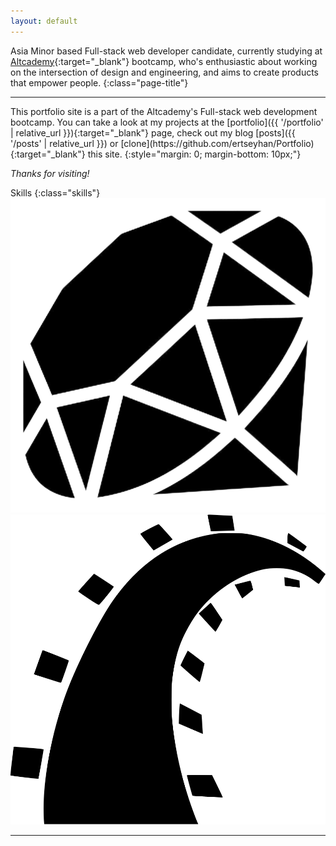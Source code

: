 ```yaml
---
layout: default
---
```


Asia Minor based Full-stack web developer candidate, currently studying at [Altcademy](https://www.altcademy.com){:target="_blank"} bootcamp, who's enthusiastic about working on the intersection of design and engineering, and aims to create products that empower people.
{:class="page-title"}

---

<div class="wrapper">
  <div class="left" markdown="1">
  This portfolio site is a part of the Altcademy's Full-stack web development bootcamp. You can take a look at my projects at the [portfolio]({{ '/portfolio' | relative_url }}){:target="_blank"} page, check out my blog [posts]({{ '/posts' | relative_url }}) or [clone](https://github.com/ertseyhan/Portfolio){:target="_blank"} this site.
  {:style="margin: 0; margin-bottom: 10px;"}

  _Thanks for visiting!_
  </div>

  <div class="right" markdown="1">
  Skills
  {:class="skills"}

  <div class="icons">
    <i class="fa-brands fa-html5"></i>
    <i class="fa-brands fa-css3-alt"></i>
    <i class="fa-brands fa-bootstrap"></i>
    <i class="fa-brands fa-git"></i>
    <i class="fa-brands fa-square-js"></i>
    <i class="fa-brands fa-react"></i>
    <i class="fa-solid fa-database"></i>
    <img src="/images/ruby.png" style="margin-right: 15px;">
    <img src="/images/rails.png">
  </div>
  <div class="seagulls"></div>
</div>
</div>

---